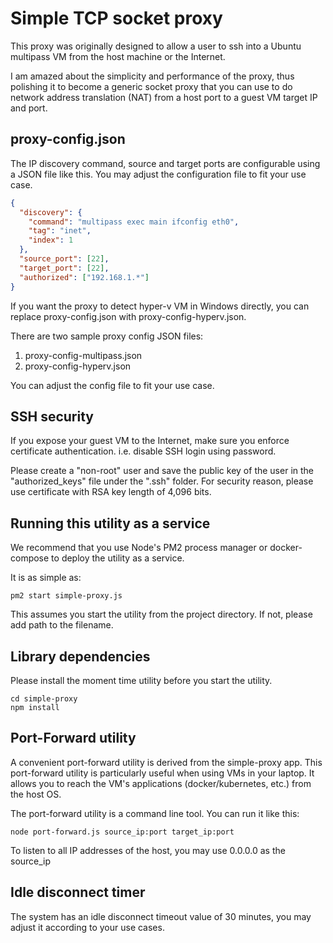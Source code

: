 # Simple TCP socket proxy

This proxy was originally designed to allow a user to ssh into a Ubuntu multipass VM from the host machine or the Internet.

I am amazed about the simplicity and performance of the proxy, thus polishing it to become a generic socket proxy that you can use to do network address translation (NAT) from a host port to a guest VM target IP and port.

## proxy-config.json

The IP discovery command, source and target ports are configurable using a JSON file like this. You may adjust the configuration file to fit your use case.

```json
{
  "discovery": {
    "command": "multipass exec main ifconfig eth0",
    "tag": "inet",
    "index": 1
  },
  "source_port": [22],
  "target_port": [22],
  "authorized": ["192.168.1.*"]
}
```

If you want the proxy to detect hyper-v VM in Windows directly, you can replace proxy-config.json with proxy-config-hyperv.json.

There are two sample proxy config JSON files:

1. proxy-config-multipass.json
2. proxy-config-hyperv.json

You can adjust the config file to fit your use case.

## SSH security

If you expose your guest VM to the Internet, make sure you enforce certificate authentication. i.e. disable SSH login using password.

Please create a "non-root" user and save the public key of the user in the "authorized_keys" file under the ".ssh" folder.
For security reason, please use certificate with RSA key length of 4,096 bits.

## Running this utility as a service

We recommend that you use Node's PM2 process manager or docker-compose to deploy the utility as a service.

It is as simple as:

```
pm2 start simple-proxy.js
```
This assumes you start the utility from the project directory. If not, please add path to the filename.

## Library dependencies

Please install the moment time utility before you start the utility.

```
cd simple-proxy
npm install
```

## Port-Forward utility

A convenient port-forward utility is derived from the simple-proxy app.
This port-forward utility is particularly useful when using VMs in your laptop.
It allows you to reach the VM's applications (docker/kubernetes, etc.) from the host OS.

The port-forward utility is a command line tool. You can run it like this:

```
node port-forward.js source_ip:port target_ip:port
```
To listen to all IP addresses of the host, you may use 0.0.0.0 as the source_ip


## Idle disconnect timer

The system has an idle disconnect timeout value of 30 minutes, you may adjust it according to your use cases.
